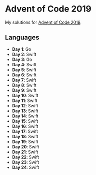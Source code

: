 Advent of Code 2019
===================

My solutions for [Advent of Code 2019](https://adventofcode.com/2019).

Languages
---------

 - **Day 1**: Go
 - **Day 2**: Swift
 - **Day 3**: Go
 - **Day 4**: Swift
 - **Day 5**: Swift
 - **Day 6**: Swift
 - **Day 7**: Swift
 - **Day 8**: Swift
 - **Day 9**: Swift
 - **Day 10**: Swift
 - **Day 11**: Swift
 - **Day 12**: Swift
 - **Day 13**: Swift
 - **Day 14**: Swift
 - **Day 15**: Swift
 - **Day 16**: Swift
 - **Day 17**: Swift
 - **Day 18**: Swift
 - **Day 19**: Swift
 - **Day 20**: Swift
 - **Day 21**: Swift
 - **Day 22**: Swift
 - **Day 23**: Swift
 - **Day 24**: Swift
